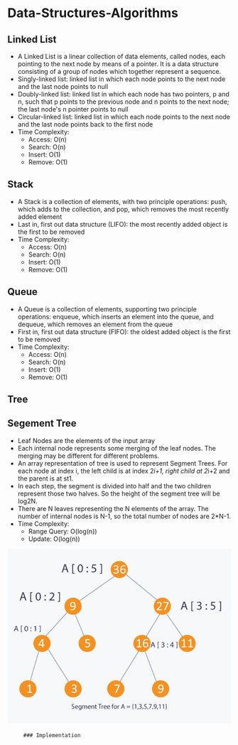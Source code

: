 # Data-Structures-Algorithms

## Linked List
* A Linked List is a linear collection of data elements, called nodes, each pointing to the next node by means of a pointer. It is a data structure consisting of a group of nodes which together represent a sequence.
* Singly-linked list: linked list in which each node points to the next node and the last node points to null
* Doubly-linked list: linked list in which each node has two pointers, p and n, such that p points to the previous node and n points to the next node; the last node's n pointer points to null
* Circular-linked list: linked list in which each node points to the next node and the last node points back to the first node
* Time Complexity:
   - Access: O(n)
   - Search: O(n)
   - Insert: O(1)
   - Remove: O(1)
   
   
## Stack
* A Stack is a collection of elements, with two principle operations: push, which adds to the collection, and pop, which removes the most recently added element
* Last in, first out data structure (LIFO): the most recently added object is the first to be removed
* Time Complexity:
   - Access: O(n)
   - Search: O(n)
   - Insert: O(1)
   - Remove: O(1)
   
   
## Queue
* A Queue is a collection of elements, supporting two principle operations: enqueue, which inserts an element into the queue, and dequeue, which removes an element from the queue
* First in, first out data structure (FIFO): the oldest added object is the first to be removed
* Time Complexity:
   - Access: O(n)
   - Search: O(n)
   - Insert: O(1)
   - Remove: O(1)
   
## Tree 

## Segement Tree 
   * Leaf Nodes are the elements of the input array 
   * Each internal node represents some merging of the leaf nodes. The merging may be different for different problems. 
   * An array representation of tree is used to represent Segment Trees. For each node at index i, the left child is at index 2*i+1, right child at 2*i+2 and the parent is at st1.
   * In each step, the segment is divided into half and the two children represent those two halves. So the height of the segment tree will be log2N. 
   * There are N leaves representing the N elements of the array. The number of internal nodes is N-1, so the total number of nodes are 2*N-1.
   * Time Complexity:
      - Range Query: O(log(n))
      - Update: O(log(n))
      
      
   ![Screenshot](images/segementTree.jpg)
   
   
         ### Implementation 
         
          
